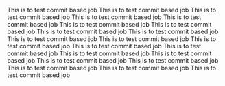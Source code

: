 This is to test commit based job
This is to test commit based job
This is to test commit based job
This is to test commit based job
This is to test commit based job
This is to test commit based job
This is to test commit based job
This is to test commit based job
This is to test commit based job
This is to test commit based job
This is to test commit based job
This is to test commit based job
This is to test commit based job
This is to test commit based job
This is to test commit based job
This is to test commit based job
This is to test commit based job
This is to test commit based job
This is to test commit based job
This is to test commit based job
This is to test commit based job
